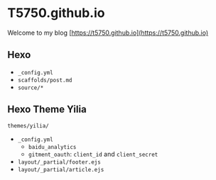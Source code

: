 # T5750.github.io
Welcome to my blog [https://t5750.github.io](https://t5750.github.io)

## Hexo
- `_config.yml`
- `scaffolds/post.md`
- `source/*`

## Hexo Theme Yilia
`themes/yilia/`
- `_config.yml`
    - `baidu_analytics`
    - `gitment_oauth`: `client_id` and `client_secret`
- `layout/_partial/footer.ejs`
- `layout/_partial/article.ejs`
